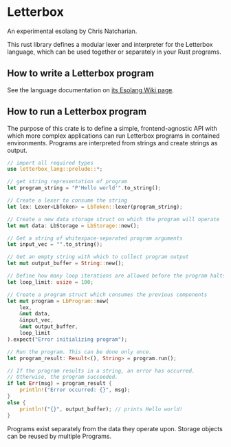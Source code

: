 # Letterbox

An experimental esolang by Chris Natcharian.

This rust library defines a modular lexer and interpreter for the Letterbox language, which can be used together or separately in your Rust programs.

## How to write a Letterbox program

See the language documentation on [its Esolang Wiki page](https://esolangs.org/wiki/Letterbox).

## How to run a Letterbox program

The purpose of this crate is to define a simple, frontend-agnostic API with which more complex applications can run Letterbox programs in contained environments. Programs are interpreted from strings and create strings as output.

```rust
// import all required types
use letterbox_lang::prelude::*;

// get string representation of program
let program_string = "P'Hello world'".to_string();

// Create a lexer to consume the string
let lex: Lexer<LbToken> = LbToken::lexer(program_string);

// Create a new data storage struct on which the program will operate
let mut data: LbStorage = LbStorage::new();

// Get a string of whitespace-separated program arguments
let input_vec = "".to_string();

// Get an empty string with which to collect program output
let mut output_buffer = String::new();

// Define how many loop iterations are allowed before the program halts to prevent infinite loops
let loop_limit: usize = 100;

// Create a program struct which consumes the previous components
let mut program = LbProgram::new(
    lex,
    &mut data,
    &input_vec,
    &mut output_buffer,
    loop_limit
).expect("Error initializing program");

// Run the program. This can be done only once.
let program_result: Result<(), String> = program.run();

// If the program results in a string, an error has occurred.
// Otherwise, the program succeeded.
if let Err(msg) = program_result {
    println!("Error occurred: {}", msg);
}
else {
    println!("{}", output_buffer); // prints Hello world!
}
```

Programs exist separately from the data they operate upon. Storage objects can be reused by multiple Programs.
